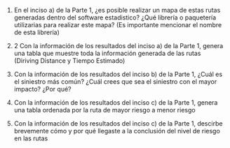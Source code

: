 1. En el inciso a) de la Parte 1, ¿es posible realizar un mapa de estas rutas generadas dentro del software estadistico? ¿Qué librería o paquetería utilizarias para realizar este mapa? (Es importante mencionar el nombre de esta librería)

2. 2 Con la información de los resultados del inciso a) de la Parte 1, genera una tabla que muestre toda la información generada de las rutas (Diriving Distance y Tiempo Estimado)

3. Con la información de los resultados del inciso b) de la Parte 1, ¿Cuál es el siniestro más común? ¿Cuál crees que sea el siniestro con el mayor impacto? ¿Por qué?

4. Con la información de los resultados del inciso c) de la Parte 1, genera una tabla ordenada por la ruta de mayor riesgo a menor riesgo

5. Con la información de los resultados del inciso c) de la Parte 1, descirbe brevemente cómo y por qué llegaste a la conclusión del nivel de riesgo en las rutas